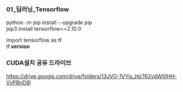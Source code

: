### 01_딥러닝_Tensorflow

python -m pip install --upgrade pip  <br>
pip3 install tensorflow==2.10.0 <br>


import tensorflow as tf <br>
tf.__version__



### CUDA설치 공유 드라이브
https://drive.google.com/drive/folders/13JVO-1VYis_Hz762ydWI0HH-VyPBnD8l
